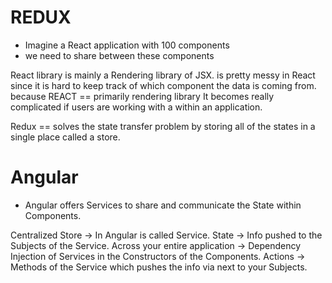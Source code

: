 # REDUX
- Imagine a React application with 100 components
- we need to share <state> between these components


React library is mainly a Rendering library of JSX.
<State transfer between components> is pretty messy in React 
since it is hard to keep track of which component the data is coming from. 
because REACT == primarily rendering library
It becomes really complicated if users are working with a <large number of states> within an application.

Redux == solves the state transfer problem by storing all of the states in a single place called a store.

<!-- ---------------------------------------------------------------------------------------- -->

# Angular
- Angular offers Services to share and communicate the State within Components.


Centralized Store               -> In Angular is called Service.
State                           -> Info pushed to the Subjects of the Service.
Across your entire application  -> Dependency Injection of Services in the Constructors of the Components.
Actions                         -> Methods of the Service which pushes the info via next to your Subjects.

<!-- ---------------------------------------------------------------------------------------- -->